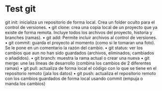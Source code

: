 # Test git

git init: inicializa un repositorio de forma local. Crea un folder oculto para el control
de versiones.
• git clone: crea una copia local de un proyecto que ya existe de forma remota. Incluye
todos los archivos del proyecto, historia y branches (ramas).
• git add: Permite incluir archivos al control de versiones.
• git commit: guarda el proyecto al momento (como si le tomaran una foto). Se le
pone en un comentario la razón del cambio.
• git status: ver los cambios que aun no han sido guardados (archivos, eliminados,
cambiados o añadidos).
• git branch: muestra la rama actual o crear una nueva
• git merge: une las líneas de desarrollo (combina los cambios de 2 diferentes ramas)
• git pull: actualiza de forma local el código con lo que se tiene en el repositorio
remoto (jala los datos)
• git push: actualiza el repositorio remoto con los cambios guardados de forma local
usando commit (empuja o manda los cambios)
